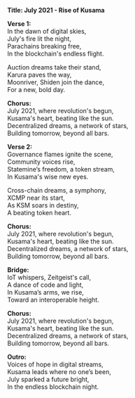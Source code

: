 **Title: July 2021 - Rise of Kusama**

**Verse 1:**  
In the dawn of digital skies,  
July's fire lit the night,  
Parachains breaking free,  
In the blockchain's endless flight.  

Auction dreams take their stand,  
Karura paves the way,  
Moonriver, Shiden join the dance,  
For a new, bold day.  

**Chorus:**  
July 2021, where revolution's begun,  
Kusama's heart, beating like the sun.  
Decentralized dreams, a network of stars,  
Building tomorrow, beyond all bars.  

**Verse 2:**  
Governance flames ignite the scene,  
Community voices rise,  
Statemine’s freedom, a token stream,  
In Kusama's wise new eyes.  

Cross-chain dreams, a symphony,  
XCMP near its start,  
As KSM soars in destiny,  
A beating token heart.  

**Chorus:**  
July 2021, where revolution's begun,  
Kusama's heart, beating like the sun.  
Decentralized dreams, a network of stars,  
Building tomorrow, beyond all bars.  

**Bridge:**  
IoT whispers, Zeitgeist's call,  
A dance of code and light,  
In Kusama’s arms, we rise,  
Toward an interoperable height.  

**Chorus:**  
July 2021, where revolution's begun,  
Kusama's heart, beating like the sun.  
Decentralized dreams, a network of stars,  
Building tomorrow, beyond all bars.  

**Outro:**  
Voices of hope in digital streams,  
Kusama leads where no one’s been,  
July sparked a future bright,  
In the endless blockchain night.  